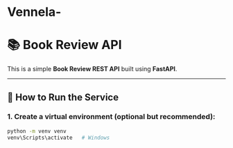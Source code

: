 # Vennela-

# 📚 Book Review API

This is a simple **Book Review REST API** built using **FastAPI**.

---

## 🚀 How to Run the Service

### 1. Create a virtual environment (optional but recommended):

```bash
python -m venv venv
venv\Scripts\activate   # Windows
